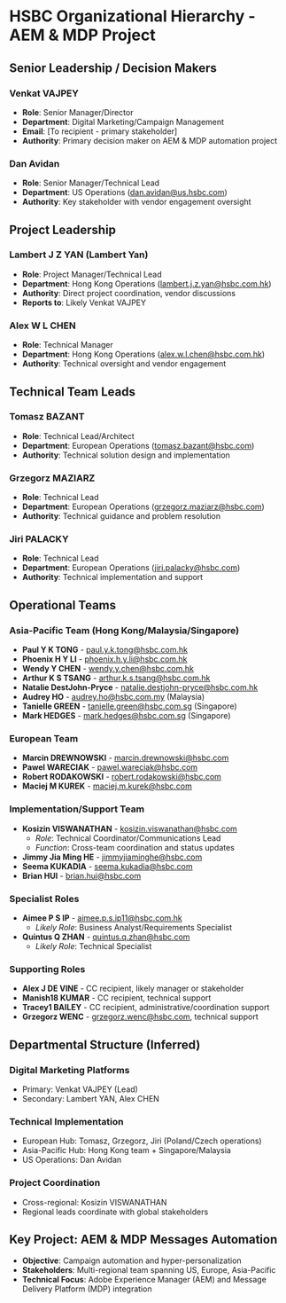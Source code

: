 # HSBC Organizational Hierarchy - AEM & MDP Project

## Senior Leadership / Decision Makers

### **Venkat VAJPEY**
- **Role**: Senior Manager/Director
- **Department**: Digital Marketing/Campaign Management
- **Email**: [To recipient - primary stakeholder]
- **Authority**: Primary decision maker on AEM & MDP automation project

### **Dan Avidan** 
- **Role**: Senior Manager/Technical Lead
- **Department**: US Operations (dan.avidan@us.hsbc.com)
- **Authority**: Key stakeholder with vendor engagement oversight

## Project Leadership

### **Lambert J Z YAN** (Lambert Yan)
- **Role**: Project Manager/Technical Lead
- **Department**: Hong Kong Operations (lambert.j.z.yan@hsbc.com.hk)
- **Authority**: Direct project coordination, vendor discussions
- **Reports to**: Likely Venkat VAJPEY

### **Alex W L CHEN**
- **Role**: Technical Manager
- **Department**: Hong Kong Operations (alex.w.l.chen@hsbc.com.hk)
- **Authority**: Technical oversight and vendor engagement

## Technical Team Leads

### **Tomasz BAZANT**
- **Role**: Technical Lead/Architect
- **Department**: European Operations (tomasz.bazant@hsbc.com)
- **Authority**: Technical solution design and implementation

### **Grzegorz MAZIARZ**
- **Role**: Technical Lead
- **Department**: European Operations (grzegorz.maziarz@hsbc.com)
- **Authority**: Technical guidance and problem resolution

### **Jiri PALACKY**
- **Role**: Technical Lead
- **Department**: European Operations (jiri.palacky@hsbc.com)
- **Authority**: Technical implementation and support

## Operational Teams

### Asia-Pacific Team (Hong Kong/Malaysia/Singapore)
- **Paul Y K TONG** - paul.y.k.tong@hsbc.com.hk
- **Phoenix H Y LI** - phoenix.h.y.li@hsbc.com.hk
- **Wendy Y CHEN** - wendy.y.chen@hsbc.com.hk
- **Arthur K S TSANG** - arthur.k.s.tsang@hsbc.com.hk
- **Natalie DestJohn-Pryce** - natalie.destjohn-pryce@hsbc.com.hk
- **Audrey HO** - audrey.ho@hsbc.com.my (Malaysia)
- **Tanielle GREEN** - tanielle.green@hsbc.com.sg (Singapore)
- **Mark HEDGES** - mark.hedges@hsbc.com.sg (Singapore)

### European Team
- **Marcin DREWNOWSKI** - marcin.drewnowski@hsbc.com
- **Pawel WARECIAK** - pawel.wareciak@hsbc.com
- **Robert RODAKOWSKI** - robert.rodakowski@hsbc.com
- **Maciej M KUREK** - maciej.m.kurek@hsbc.com

### Implementation/Support Team
- **Kosizin VISWANATHAN** - kosizin.viswanathan@hsbc.com
  - *Role*: Technical Coordinator/Communications Lead
  - *Function*: Cross-team coordination and status updates
- **Jimmy Jia Ming HE** - jimmyjiaminghe@hsbc.com
- **Seema KUKADIA** - seema.kukadia@hsbc.com
- **Brian HUI** - brian.hui@hsbc.com

### Specialist Roles
- **Aimee P S IP** - aimee.p.s.ip11@hsbc.com.hk
  - *Likely Role*: Business Analyst/Requirements Specialist
- **Quintus Q ZHAN** - quintus.q.zhan@hsbc.com
  - *Likely Role*: Technical Specialist

### Supporting Roles
- **Alex J DE VINE** - CC recipient, likely manager or stakeholder
- **Manish18 KUMAR** - CC recipient, technical support
- **Tracey1 BAILEY** - CC recipient, administrative/coordination support
- **Grzegorz WENC** - grzegorz.wenc@hsbc.com, technical support

## Departmental Structure (Inferred)

### **Digital Marketing Platforms**
- Primary: Venkat VAJPEY (Lead)
- Secondary: Lambert YAN, Alex CHEN

### **Technical Implementation**
- European Hub: Tomasz, Grzegorz, Jiri (Poland/Czech operations)
- Asia-Pacific Hub: Hong Kong team + Singapore/Malaysia
- US Operations: Dan Avidan

### **Project Coordination**
- Cross-regional: Kosizin VISWANATHAN
- Regional leads coordinate with global stakeholders

## Key Project: AEM & MDP Messages Automation
- **Objective**: Campaign automation and hyper-personalization
- **Stakeholders**: Multi-regional team spanning US, Europe, Asia-Pacific
- **Technical Focus**: Adobe Experience Manager (AEM) and Message Delivery Platform (MDP) integration